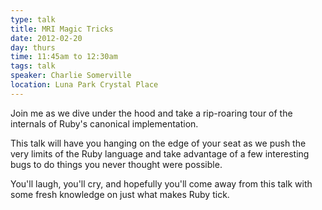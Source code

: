```yaml
---
type: talk
title: MRI Magic Tricks
date: 2012-02-20
day: thurs
time: 11:45am to 12:30am
tags: talk
speaker: Charlie Somerville
location: Luna Park Crystal Place
---
```


Join me as we dive under the hood and take a rip-roaring tour of the internals of Ruby's canonical implementation.

This talk will have you hanging on the edge of your seat as we push the very limits of the Ruby language and take advantage of a few interesting bugs to do things you never thought were possible.

You'll laugh, you'll cry, and hopefully you'll come away from this talk with some fresh knowledge on just what makes Ruby tick.